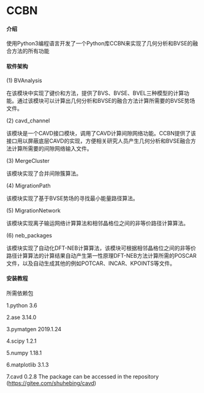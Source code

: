 # CCBN

#### 介绍
使用Python3编程语言开发了一个Python库CCBN来实现了几何分析和BVSE的融合方法的所有功能


#### 软件架构

(1)	BVAnalysis

在该模块中实现了键价和方法，提供了BVS、BVSE、BVEL三种模型的计算功能。通过该模块可以计算出几何分析和BVSE的融合方法计算所需要的BVSE势场文件。

(2)	cavd_channel

该模块是一个CAVD接口模块，调用了CAVD计算间隙网络功能。CCBN提供了该接口用以屏蔽底层CAVD的实现，方便相关研究人员产生几何分析和BVSE融合方法计算所需要的间隙网络输入文件。

(3)	MergeCluster

该模块实现了合并间隙簇算法。

(4)	MigrationPath 

该模块实现了基于BVSE势场的寻找最小能量路径算法。

(5)	MigrationNetwork

该模块实现离子输运网络计算算法和相邻晶格位之间的非等价路径计算算法。

(6)	neb_packages

该模块实现了自动化DFT-NEB计算算法，该模块可根据相邻晶格位之间的非等价路径计算算法的计算结果自动产生第一性原理DFT-NEB方法计算所需的POSCAR文件，以及自动生成其他的例如POTCAR、INCAR、KPOINTS等文件。


#### 安装教程

  所需依赖包
  
  1.python 3.6
  
  2.ase 3.14.0
  
  3.pymatgen 2019.1.24
  
  4.scipy 1.2.1
  
  5.numpy 1.18.1
  
  6.matplotlib 3.1.3
  
  7.cavd 0.2.8 The package can be accessed in the repository (https://gitee.com/shuhebing/cavd)

